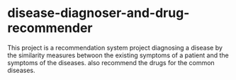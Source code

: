 # disease-diagnoser-and-drug-recommender

This project is a recommendation system project diagnosing a disease by the similarity measures betwoon the existing symptoms of a patient and the symptoms of the diseases. also recommend the drugs for the common diseases.
